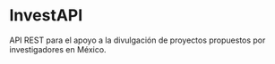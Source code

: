 # InvestAPI
API REST para el apoyo a la divulgación de proyectos propuestos por investigadores en México.
